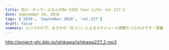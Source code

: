 ```yaml
---
title: 石川・ホンマ・ぶるんのBe-SIDE Your Life! vol.227-2
date: September 29, 2010
tags: ['2010', 'September 2010', 'vol.227']
draft: false
summary: というわけで、まさかの『合コン』によるスケジュール調整だったわけです！残暑混じりのビーサイ選挙への投票・・・待ってます！！罰ゲームか！？NAMAE
---
```


http://project-phi.ddo.jp/ishikawa/ishikawa227_2.mp3
